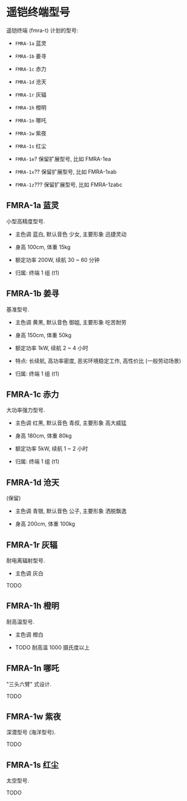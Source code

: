 # 遥铠终端型号

遥铠终端 (fmra-t) 计划的型号:

+ `FMRA-1a` 蓝灵

+ `FMRA-1b` 姜寻

+ `FMRA-1c` 赤力

+ `FMRA-1d` 沧天

+ `FMRA-1r` 灰辐

+ `FMRA-1h` 橙明

+ `FMRA-1n` 哪吒

+ `FMRA-1w` 紫夜

+ `FMRA-1s` 红尘

+ `FMRA-1e`? 保留扩展型号, 比如 FMRA-1ea

+ `FMRA-1x`?? 保留扩展型号, 比如 FMRA-1xab

+ `FMRA-1z`??? 保留扩展型号, 比如 FMRA-1zabc


## FMRA-1a 蓝灵

小型高精度型号.

+ 主色调 蓝白, 默认音色 少女, 主要形象 迅捷灵动

+ 身高 100cm, 体重 15kg

+ 额定功率 200W, 续航 30 ~ 60 分钟

+ 归属: 终端 1 组 (t1)


## FMRA-1b 姜寻

基准型号.

+ 主色调 黄黑, 默认音色 御姐, 主要形象 吃苦耐劳

+ 身高 150cm, 体重 50kg

+ 额定功率 1kW, 续航 2 ~ 4 小时

+ 特点: 长续航, 高功率密度, 恶劣环境稳定工作, 高性价比 (一般劳动场景)

+ 归属: 终端 1 组 (t1)


## FMRA-1c 赤力

大功率强力型号.

+ 主色调 红黑, 默认音色 青叔, 主要形象 高大威猛

+ 身高 180cm, 体重 80kg

+ 额定功率 5kW, 续航 1 ~ 2 小时

+ 归属: 终端 1 组 (t1)


## FMRA-1d 沧天

(保留)

+ 主色调 青银, 默认音色 公子, 主要形象 洒脱飘逸

+ 身高 200cm, 体重 100kg


## FMRA-1r 灰辐

耐电离辐射型号.

+ 主色调 灰白

TODO


## FMRA-1h 橙明

耐高温型号.

+ 主色调 橙白

+ TODO  耐高温 1000 摄氏度以上


## FMRA-1n 哪吒

"三头六臂" 式设计.

TODO


## FMRA-1w 紫夜

深潜型号 (海洋型号).

TODO


## FMRA-1s 红尘

太空型号.

TODO
